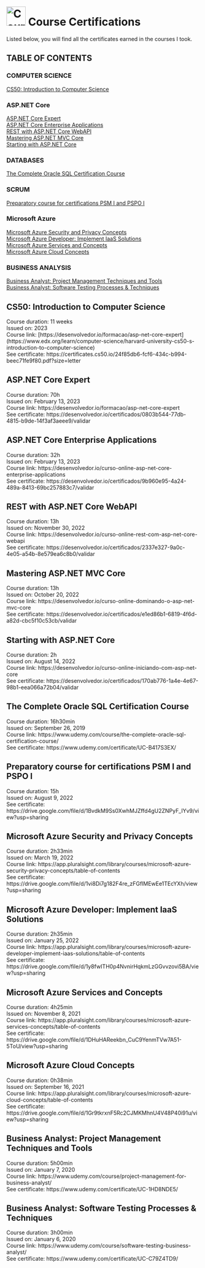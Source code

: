<h1> <img alt="Course Certifications" height=50 src="https://user-images.githubusercontent.com/36134456/222239586-9190b295-0787-4fc8-83f1-dc62a2a71dea.png"> Course Certifications </h1>
Listed below, you will find all the certificates earned in the courses I took.


## TABLE OF CONTENTS  
### COMPUTER SCIENCE
[CS50: Introduction to Computer Science](#cs50) </br>

### ASP.NET Core
[ASP.NET Core Expert](#asp_net_core_expert) </br>
[ASP.NET Core Enterprise Applications](#asp_net_core_enterprise_applications) </br> 
[REST with ASP.NET Core WebAPI](#rest_com_asp_net_core_webapi) </br> 
[Mastering ASP.NET MVC Core](#dominando_o_asp_net_mvc_core) </br> 
[Starting with ASP.NET Core](#iniciando_com_asp_net_core) </br>

### DATABASES
[The Complete Oracle SQL Certification Course](#complete_oracle_sql_certification) </br>

### SCRUM
[Preparatory course for certifications PSM I and PSPO I](#preparatory_course_for_PSMI_and_PSPOI) </br>

### Microsoft Azure
[Microsoft Azure Security and Privacy Concepts](#microsoft_azure_security_and_privacy_concepts) </br>
[Microsoft Azure Developer: Implement IaaS Solutions](#microsoft_azure_developer_implement_IaaS_solutions) </br> 
[Microsoft Azure Services and Concepts](#microsoft_azure_services_and_concepts) </br>
[Microsoft Azure Cloud Concepts](#microsoft_azure_cloud_concepts) </br>

### BUSINESS ANALYSIS
[Business Analyst: Project Management Techniques and Tools](#ba_project_management_techniques_and_tools) </br>
[Business Analyst: Software Testing Processes & Techniques](#ba__Software_Testing_Processes_Techniques) </br>


<a name="cs50">
<h2>CS50: Introduction to Computer Science</h2></a>
Course duration: 11 weeks<br>
Issued on: 2023<br>
Course link: [https://desenvolvedor.io/formacao/asp-net-core-expert](https://www.edx.org/learn/computer-science/harvard-university-cs50-s-introduction-to-computer-science) <br>
See certificate: https://certificates.cs50.io/24f85db6-fcf6-434c-b994-beec71fe9f80.pdf?size=letter <br>

<a name="asp_net_core_expert">
<h2>ASP.NET Core Expert</h2></a>
Course duration: 70h<br>
Issued on: February 13, 2023<br>
Course link: https://desenvolvedor.io/formacao/asp-net-core-expert <br>
See certificate: https://desenvolvedor.io/certificados/0803b544-77db-4815-b9de-14f3af3aeee9/validar <br>

<a name="asp_net_core_enterprise_applications">
<h2>ASP.NET Core Enterprise Applications</h2></a>
Course duration: 32h <br>
Issued on: February 13, 2023 <br>
Course link: https://desenvolvedor.io/curso-online-asp-net-core-enterprise-applications <br>
See certificate: https://desenvolvedor.io/certificados/9b960e95-4a24-489a-8413-69bc257883c7/validar <br>

<a name="rest_com_asp_net_core_webapi">
<h2>REST with ASP.NET Core WebAPI</h2></a>
Course duration: 13h <br>
Issued on: November 30, 2022 <br>
Course link: https://desenvolvedor.io/curso-online-rest-com-asp-net-core-webapi <br>
See certificate: https://desenvolvedor.io/certificados/2337e327-9a0c-4e05-a54b-8e579ea6c8b0/validar <br>

<a name="dominando_o_asp_net_mvc_core">
<h2>Mastering ASP.NET MVC Core</h2></a>
Course duration: 13h <br>
Issued on: October 20, 2022 <br>
Course link: https://desenvolvedor.io/curso-online-dominando-o-asp-net-mvc-core <br>
See certificate: https://desenvolvedor.io/certificados/e1ed86b1-6819-4f6d-a82d-cbc5f10c53cb/validar <br>

<a name="iniciando_com_asp_net_core">
<h2>Starting with ASP.NET Core</h2></a>
Course duration: 2h <br>
Issued on: August 14, 2022 <br>
Course link: https://desenvolvedor.io/curso-online-iniciando-com-asp-net-core <br>
See certificate: https://desenvolvedor.io/certificados/170ab776-1a4e-4e67-98b1-eea066a72b04/validar <br>

<a name="complete_oracle_sql_certification">
<h2>The Complete Oracle SQL Certification Course</h2></a>
Course duration: 16h30min <br>
Issued on: September 26, 2019 <br>
Course link: https://www.udemy.com/course/the-complete-oracle-sql-certification-course/ <br>
See certificate: https://www.udemy.com/certificate/UC-B417S3EX/ <br>

<a name="preparatory_course_for_PSMI_and_PSPOI">
<h2>Preparatory course for certifications PSM I and PSPO I</h2></a>
Course duration: 15h <br>
Issued on: August 9, 2022 <br>
See certificate: https://drive.google.com/file/d/1BvdkM9Ss0XwhMJZffd4gU2ZNPyF_IYv9/view?usp=sharing <br>

<a name="microsoft_azure_security_and_privacy_concepts">
<h2>Microsoft Azure Security and Privacy Concepts</h2></a>
Course duration: 2h33min <br>
Issued on: March 19, 2022 <br>
Course link: https://app.pluralsight.com/library/courses/microsoft-azure-security-privacy-concepts/table-of-contents <br>
See certificate: https://drive.google.com/file/d/1vi8Di7g182F4re_zFGflMEwEe1TEcYXh/view?usp=sharing <br>

<a name="microsoft_azure_developer_implement_IaaS_solutions">
<h2>Microsoft Azure Developer: Implement IaaS Solutions</h2></a>
Course duration: 2h35min <br>
Issued on: January 25, 2022 <br>
Course link: https://app.pluralsight.com/library/courses/microsoft-azure-developer-implement-iaas-solutions/table-of-contents <br>
See certificate: https://drive.google.com/file/d/1y8fwITH0p4NvnirHqkmLzGGvvzovi5BA/view?usp=sharing <br>

<a name="microsoft_azure_services_and_concepts">
<h2>Microsoft Azure Services and Concepts</h2></a>
Course duration: 4h25min <br>
Issued on: November 8, 2021 <br>
Course link: https://app.pluralsight.com/library/courses/microsoft-azure-services-concepts/table-of-contents <br>
See certificate: https://drive.google.com/file/d/1DHuHAReekbn_CuC9YenmTVw7A51-5ToU/view?usp=sharing <br>

<a name="microsoft_azure_cloud_concepts">
<h2>Microsoft Azure Cloud Concepts</h2></a>
Course duration: 0h38min <br>
Issued on: September 16, 2021 <br>
Course link: https://app.pluralsight.com/library/courses/microsoft-azure-cloud-concepts/table-of-contents <br>
See certificate: https://drive.google.com/file/d/1Gr9tkrxnF5Rc2CJMKMhnU4V48P40i91u/view?usp=sharing <br>

<a name="ba_project_management_techniques_and_tools">
<h2>Business Analyst: Project Management Techniques and Tools</h2></a>
Course duration: 5h00min <br>
Issued on: January 7, 2020 <br>
Course link: https://www.udemy.com/course/project-management-for-business-analyst/ <br>
See certificate: https://www.udemy.com/certificate/UC-1HD8NDE5/ <br>

<a name="ba__Software_Testing_Processes_Techniques">
<h2>Business Analyst: Software Testing Processes & Techniques</h2></a>
Course duration: 3h00min <br>
Issued on: January 6, 2020 <br>
Course link: https://www.udemy.com/course/software-testing-business-analyst/ <br>
See certificate: https://www.udemy.com/certificate/UC-C79Z4TD9/ <br>
